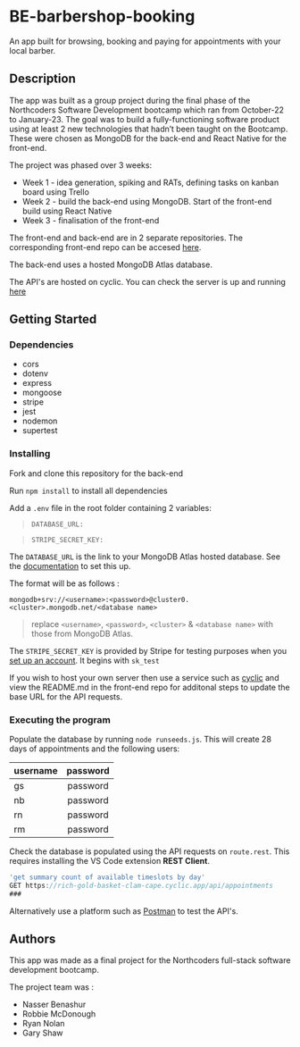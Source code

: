 # BE-barbershop-booking

An app built for browsing, booking and paying for appointments with your local barber.

## Description

The app was built as a group project during the final phase of the Northcoders Software Development bootcamp which ran from October-22 to January-23. The goal was to build a fully-functioning software product using at least 2 new technologies that hadn’t been taught on the Bootcamp. These were chosen as MongoDB for the back-end and React Native for the front-end.

The project was phased over 3 weeks:

- Week 1 - idea generation, spiking and RATs, defining tasks on kanban board using Trello
- Week 2 - build the back-end using MongoDB. Start of the front-end build using React Native
- Week 3 - finalisation of the front-end

The front-end and back-end are in 2 separate repositories. The corresponding front-end repo can be accesed [here](https://github.com/g4ry5haw/FE-barbershop-booking).

The back-end uses a hosted MongoDB Atlas database.

The API's are hosted on cyclic. You can check the server is up and running [here](https://rich-gold-basket-clam-cape.cyclic.app/api/health)

## Getting Started

### Dependencies

- cors
- dotenv
- express
- mongoose
- stripe
- jest
- nodemon
- supertest

### Installing

Fork and clone this repository for the back-end

Run `npm install` to install all dependencies

Add a `.env` file in the root folder containing 2 variables:

> `DATABASE_URL:`

> `STRIPE_SECRET_KEY:`

The `DATABASE_URL` is the link to your MongoDB Atlas hosted database. See the [documentation](https://www.mongodb.com/docs/atlas/getting-started/) to set this up.

The format will be as follows :

`mongodb+srv://<username>:<password>@cluster0.<cluster>.mongodb.net/<database name>`

> replace `<username>`, `<password>`, `<cluster>` & `<database name>` with those from MongoDB Atlas.

The `STRIPE_SECRET_KEY` is provided by Stripe for testing purposes when you [set up an account](https://dashboard.stripe.com/register). It begins with `sk_test`

If you wish to host your own server then use a service such as [cyclic](cyclic.sh) and view the README.md in the front-end repo for additonal steps to update the base URL for the API requests.

### Executing the program

Populate the database by running `node runseeds.js`. This will create 28 days of appointments and the following users:

| **username** | **password** |
| ------------ | :----------: |
| gs           |   password   |
| nb           |   password   |
| rn           |   password   |
| rm           |   password   |

Check the database is populated using the API requests on `route.rest`. This requires installing the VS Code extension **REST Client**.

```javascript
'get summary count of available timeslots by day'
GET https://rich-gold-basket-clam-cape.cyclic.app/api/appointments
###
```

Alternatively use a platform such as [Postman](https://www.postman.com/) to test the API's.

## Authors

This app was made as a final project for the Northcoders full-stack software development bootcamp.

The project team was :

- Nasser Benashur
- Robbie McDonough
- Ryan Nolan
- Gary Shaw
